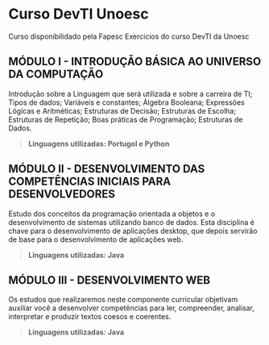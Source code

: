 # Curso DevTI Unoesc

Curso disponibilidado pela Fapesc
Exercicios do curso DevTI da Unoesc


## MÓDULO I - INTRODUÇÃO BÁSICA AO UNIVERSO DA COMPUTAÇÃO

Introdução sobre a Linguagem que será utilizada e sobre a carreira de TI; Tipos de dados; Variáveis e constantes; Álgebra Booleana;
Expressões Lógicas e Aritméticas; Estruturas de Decisão; Estruturas de Escolha; Estruturas de Repetição; Boas práticas de Programação;
Estruturas de Dados.

> **Linguagens utilizadas: Portugol e Python**


## MÓDULO II - DESENVOLVIMENTO DAS COMPETÊNCIAS INICIAIS PARA DESENVOLVEDORES

Estudo dos conceitos da programação orientada a objetos e o desenvolvimento de sistemas utilizando banco de dados. Esta disciplina é chave para o desenvolvimento de aplicações desktop, que depois servirão de base para o desenvolvimento de aplicações web.

> **Linguagens utilizadas: Java**


## MÓDULO III - DESENVOLVIMENTO WEB

Os estudos que realizaremos neste componente curricular objetivam auxiliar você a desenvolver competências para ler, compreender, analisar, interpretar e produzir textos coesos e coerentes.

> **Linguagens utilizadas: Java**
